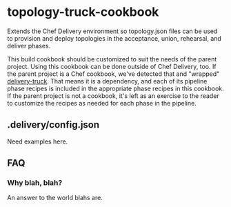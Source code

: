 # topology-truck-cookbook 

Extends the Chef Delivery environment so topology.json files can be used to provision and deploy topologies in the acceptance, union, rehearsal, and deliver phases. 

This build cookbook should be customized to suit the needs of the parent project. Using this cookbook can be done outside of Chef Delivery, too. If the parent project is a Chef cookbook, we've detected that and "wrapped" [delivery-truck](https://github.com/chef-cookbooks/delivery-truck). That means it is a dependency, and each of its pipeline phase recipes is included in the appropriate phase recipes in this cookbook. If the parent project is not a cookbook, it's left as an exercise to the reader to customize the recipes as needed for each phase in the pipeline.

## .delivery/config.json

Need examples here. 


## FAQ

### Why blah, blah? 

An answer to the world blahs are.   


